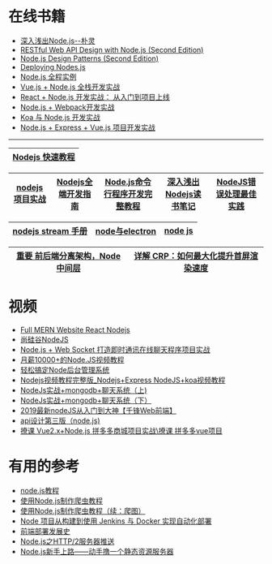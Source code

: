 

# 在线书籍
* [深入浅出Node.js--朴灵](https://weread.qq.com/web/reader/d1b32290718ff65fd1befcc)
* [RESTful Web API Design with Node.js (Second Edition)](https://weread.qq.com/web/reader/e18328807230082ee18b465)
* [Node.js Design Patterns (Second Edition)](https://weread.qq.com/web/reader/85c323d07230078385c04a5)
* [Deploying Nodes.js](https://weread.qq.com/web/reader/7e232b1072300cf17e20628)
* [Node.js 全程实例](https://weread.qq.com/web/reader/d45320c071a4952bd4500a5)
* [Vue.js + Node.js 全栈开发实战](https://weread.qq.com/web/reader/16932930723279061699c7e)
* [React + Node.js 开发实战： 从入门到项目上线](https://weread.qq.com/web/reader/29b322f07224e31b29b76fc)
* [Node.js + Webpack开发实战](https://weread.qq.com/web/reader/7fd32de0723278b37fd69c3)
* [Koa 与 Node.js 开发实战](https://weread.qq.com/web/reader/b68323207184869ab687b03)
* [Node.js + Express + Vue.js 项目开发实战](https://weread.qq.com/web/reader/6af326a071de88a96aff6ad)
---

[Nodejs 快速教程](https://www.yht7.com/nodejs/nodejs-tutorial.html)|
---|

[nodejs项目实战](https://www.kancloud.cn/winter1981/weixinshake/595810)|[Nodejs全端开发指南](https://www.kancloud.cn/zengqs1976/thinkjs-uniapp-framework/1834675)|[Node.js命令行程序开发完整教程](https://www.kancloud.cn/outsider/clitool/313173)|[深入浅出Nodejs读书笔记](https://www.kancloud.cn/thinkphp/nodejs-note/43575)|[NodeJS错误处理最佳实践](https://www.kancloud.cn/thinkphp/nodejs-errorhandling/39145)|
---|---|---|---|---|

[nodejs stream 手册](https://www.kancloud.cn/kancloud/stream-handbook/81769)|[node与electron](https://www.kancloud.cn/chandler/nodejs/1172691)|[node js](https://www.kancloud.cn/pimingzhao/node_js/1523594)|
---|---|---|



[重要 前后端分离架构，Node 中间层](https://www.crs811.com/archives/1542)|[详解 CRP：如何最大化提升首屏渲染速度](https://juejin.im/post/5c33794bf265da6158775100)|
---|---|

# 视频

* [Full MERN Website React Nodejs ](https://www.youtube.com/watch?v=4ELH8CT4J0A)
* [尚硅谷NodeJS](https://www.bilibili.com/video/av60702895?from=search&seid=15291502401325606341)
* [Node.js + Web Socket 打造即时通讯在线聊天程序项目实战](https://www.bilibili.com/video/av71240977?from=search&seid=15674378511028862001)
* [月薪10000+的Node.JS视频教程](https://www.bilibili.com/video/av53671663/?spm_id_from=333.788.videocard.3)
* [轻松搞定Node后台管理系统](https://www.bilibili.com/video/av54440690/?spm_id_from=333.788.videocard.0)
* [Nodejs视频教程完整版_Nodejs+Express NodeJS+koa视频教程](https://www.bilibili.com/video/av38925557/?spm_id_from=333.788.videocard.1)
* [NodeJs实战+mongodb+聊天系统（上)](https://www.bilibili.com/video/av51445384/?spm_id_from=333.788.videocard.1)
* [NodeJs实战+mongodb+聊天系统（下）](https://www.bilibili.com/video/av51459555/?spm_id_from=333.788.videocard.1)
* [2019最新nodeJS从入门到大神【千锋Web前端】](https://www.bilibili.com/video/av53978941?from=search&seid=16033522356009238537)
* [api设计第三版（node.js)](https://www.bilibili.com/video/av74605570?from=search&seid=5739552451698653385)
* [撩课 Vue2.x+Node.js 拼多多商城项目实战\撩课 拼多多vue项目](https://www.bilibili.com/video/av78207763?from=search&seid=62145169076968126)

# 有用的参考
* [node.js教程](https://www.shuzhiduo.com/search/NodeJS/)
* [使用Node.js制作爬虫教程](http://blog.didispace.com/nodejspachong/)
* [使用Node.js制作爬虫教程（续：爬图）](http://blog.didispace.com/nodejspachong2/)
* [Node 项目从构建到使用 Jenkins 与 Docker 实现自动化部署](http://dockone.io/article/9507)
* [前端部署发展史](http://dockone.io/article/9406)
* [Node.js之HTTP/2服务器推送](https://kiwenlau.com/2018/03/27/nodejs-and-http/)
* [Node.js新手上路——动手撸一个静态资源服务器](https://developer.51cto.com/art/201903/593401.htm)
